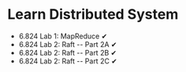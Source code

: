 # Learn Distributed System

- 6.824 Lab 1: MapReduce ✔
- 6.824 Lab 2: Raft -- Part 2A ✔
- 6.824 Lab 2: Raft -- Part 2B ✔
- 6.824 Lab 2: Raft -- Part 2C ✔
